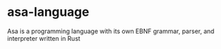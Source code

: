 # asa-language
Asa is a programming language with its own EBNF grammar, parser, and interpreter written in Rust
